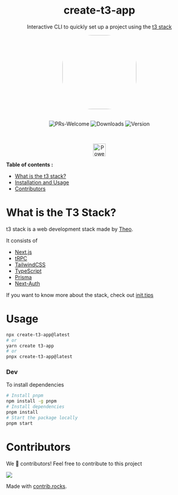 <h1 align="center"> create-t3-app </h1>
<div align="center">

Interactive CLI to quickly set up a project using the [t3 stack](https://init.tips)

<img src="https://raw.githubusercontent.com/TheoBr/t3-astro/main/public/assets/t3-block.svg" width="200" style="border-radius:40%"/>

</div>  
<div align="center">
<br/>

![PRs-Welcome](https://img.shields.io/badge/PRs-welcome-blue.svg)
![Downloads](https://img.shields.io/npm/dm/create-t3-app?color=364fc7&logoColor=364fc7)
![Version](https://img.shields.io/npm/v/create-t3-app?color=0b7285&logoColor=0b7285)

<br />

<p align="center">
  <a rel="noopener noreferrer" target="_blank" href="https://vercel.com/?utm_source=t3-oss&utm_campaign=osss">
    <img height="34px" src="https://www.datocms-assets.com/31049/1618983297-powered-by-vercel.svg" alt="Powered by vercel">
  </a>
</p>

</div>

<summary><b> Table of contents :</b></summary>
 
* <a href="#info">What is the t3 stack?</a> 
* <a href="#usage">Installation and Usage</a>
* <a href="#contributors">Contributors</a>

<div id='info'>

# What is the T3 Stack?

t3 stack is a web development stack made by [Theo](https://twitter.com/t3dotgg).

It consists of

- [Next.js](https://nextjs.org)
- [tRPC](https://trpc.io)
- [TailwindCSS](https://tailwindcss.com)
- [TypeScript](https://typescriptlang.org)
- [Prisma](https://prisma.io)
- [Next-Auth](https://next-auth.js.org)

If you want to know more about the stack, check out [init.tips](https://init.tips)

</div>

<div id="usage">

# Usage

```bash
npx create-t3-app@latest
# or
yarn create t3-app
# or
pnpx create-t3-app@latest
```

### Dev

To install dependencies

```bash
# Install pnpm
npm install -g pnpm
# Install dependencies
pnpm install
# Start the package locally
pnpm start
```

</div>

# Contributors

We 💖 contributors! Feel free to contribute to this project

<a href="https://github.com/nexxeln/create-t3-app/graphs/contributors">
  <img src="https://contrib.rocks/image?repo=nexxeln/create-t3-app" />
</a>

Made with [contrib.rocks](https://contrib.rocks).
